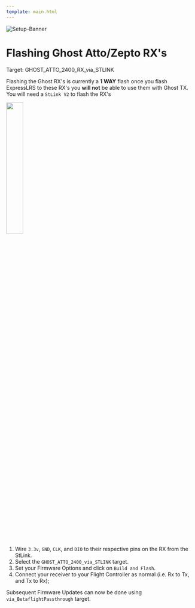 ```yaml
---
template: main.html
---
```


![Setup-Banner](https://raw.githubusercontent.com/ExpressLRS/ExpressLRS-hardware/master/img/quick-start.png)

# Flashing Ghost Atto/Zepto RX's

Target: GHOST_ATTO_2400_RX_via_STLINK

Flashing the Ghost RX's is currently a **1 WAY** flash once you flash ExpressLRS to these RX's you **will not** be able to use them with Ghost TX.  You will need a `StLink V2` to flash the RX's

<img src="https://github.com/ExpressLRS/ExpressLRS-Hardware/raw/master/img/GHST_ATTO_V1.1_PINOUT.png" width = "30%">

1. Wire `3.3v`, `GND`, `CLK`, and `DIO` to their respective pins on the RX from the StLink.
2. Select the `GHOST_ATTO_2400_via_STLINK` target.
3. Set your Firmware Options and click on `Build and Flash`.
4. Connect your receiver to your Flight Controller as normal (i.e. Rx to Tx, and Tx to Rx);

Subsequent Firmware Updates can now be done using `via_BetaflightPassthrough` target.

